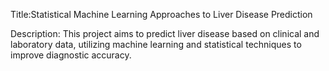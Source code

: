 Title:Statistical Machine Learning Approaches to Liver Disease Prediction

Description: This project aims to predict liver disease based on clinical and laboratory data, utilizing machine learning and statistical techniques to improve diagnostic accuracy.
